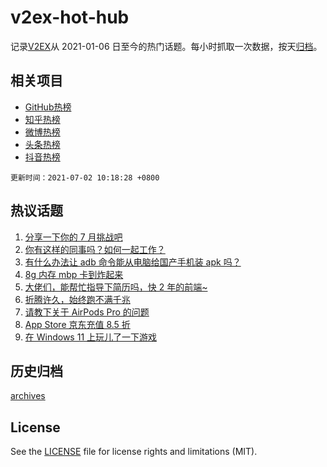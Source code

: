 # v2ex-hot-hub

 记录[V2EX](https://www.v2ex.com/)从 2021-01-06 日至今的热门话题。每小时抓取一次数据，按天[归档](archives)。
 
 ## 相关项目

- [GitHub热榜](https://github.com/snaildev/github-hot-hub)
- [知乎热榜](https://github.com/snaildev/zhihu-hot-hub)
- [微博热榜](https://github.com/snaildev/weibo-hot-hub)
- [头条热榜](https://github.com/snaildev/toutiao-hot-hub)
- [抖音热榜](https://github.com/snaildev/douyin-hot-hub)


 `更新时间：2021-07-02 10:18:28 +0800`

## 热议话题

1. [分享一下你的 7 月挑战吧](https://www.v2ex.com/t/786935)
1. [你有这样的同事吗？如何一起工作？](https://www.v2ex.com/t/786874)
1. [有什么办法让 adb 命令能从电脑给国产手机装 apk 吗？](https://www.v2ex.com/t/786924)
1. [8g 内存 mbp 卡到炸起来](https://www.v2ex.com/t/787036)
1. [大佬们，能帮忙指导下简历吗，快 2 年的前端~](https://www.v2ex.com/t/786938)
1. [折腾许久，始终跑不满千兆](https://www.v2ex.com/t/787025)
1. [请教下关于 AirPods Pro 的问题](https://www.v2ex.com/t/786854)
1. [App Store 京东充值 8.5 折](https://www.v2ex.com/t/787048)
1. [在 Windows 11 上玩儿了一下游戏](https://www.v2ex.com/t/787004)

## 历史归档

[archives](archives)

## License

See the [LICENSE](LICENSE) file for license rights and limitations (MIT).
